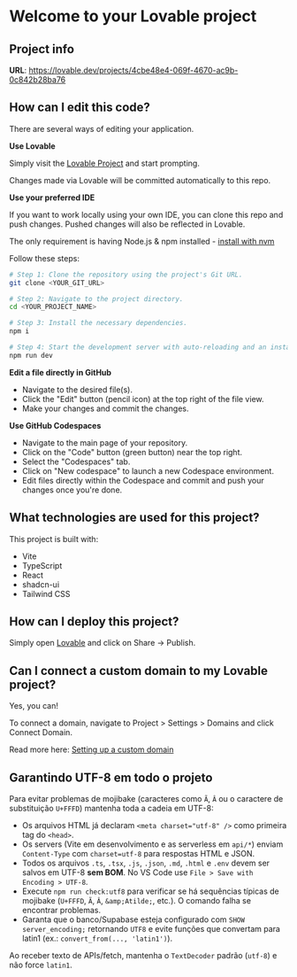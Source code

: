 # Welcome to your Lovable project

## Project info

**URL**: https://lovable.dev/projects/4cbe48e4-069f-4670-ac9b-0c842b28ba76

## How can I edit this code?

There are several ways of editing your application.

**Use Lovable**

Simply visit the [Lovable Project](https://lovable.dev/projects/4cbe48e4-069f-4670-ac9b-0c842b28ba76) and start prompting.

Changes made via Lovable will be committed automatically to this repo.

**Use your preferred IDE**

If you want to work locally using your own IDE, you can clone this repo and push changes. Pushed changes will also be reflected in Lovable.

The only requirement is having Node.js & npm installed - [install with nvm](https://github.com/nvm-sh/nvm#installing-and-updating)

Follow these steps:

```sh
# Step 1: Clone the repository using the project's Git URL.
git clone <YOUR_GIT_URL>

# Step 2: Navigate to the project directory.
cd <YOUR_PROJECT_NAME>

# Step 3: Install the necessary dependencies.
npm i

# Step 4: Start the development server with auto-reloading and an instant preview.
npm run dev
```

**Edit a file directly in GitHub**

- Navigate to the desired file(s).
- Click the "Edit" button (pencil icon) at the top right of the file view.
- Make your changes and commit the changes.

**Use GitHub Codespaces**

- Navigate to the main page of your repository.
- Click on the "Code" button (green button) near the top right.
- Select the "Codespaces" tab.
- Click on "New codespace" to launch a new Codespace environment.
- Edit files directly within the Codespace and commit and push your changes once you're done.

## What technologies are used for this project?

This project is built with:

- Vite
- TypeScript
- React
- shadcn-ui
- Tailwind CSS

## How can I deploy this project?

Simply open [Lovable](https://lovable.dev/projects/4cbe48e4-069f-4670-ac9b-0c842b28ba76) and click on Share -> Publish.

## Can I connect a custom domain to my Lovable project?

Yes, you can!

To connect a domain, navigate to Project > Settings > Domains and click Connect Domain.

Read more here: [Setting up a custom domain](https://docs.lovable.dev/features/custom-domain#custom-domain)

## Garantindo UTF-8 em todo o projeto

Para evitar problemas de mojibake (caracteres como `Ã`, `Â` ou o caractere de substituição `U+FFFD`) mantenha toda a cadeia em UTF-8:

- Os arquivos HTML já declaram `<meta charset="utf-8" />` como primeira tag do `<head>`.
- Os servers (Vite em desenvolvimento e as serverless em `api/*`) enviam `Content-Type` com `charset=utf-8` para respostas HTML e JSON.
- Todos os arquivos `.ts`, `.tsx`, `.js`, `.json`, `.md`, `.html` e `.env` devem ser salvos em UTF-8 **sem BOM**. No VS Code use `File > Save with Encoding > UTF-8`.
- Execute `npm run check:utf8` para verificar se há sequências típicas de mojibake (`U+FFFD`, `Ã`, `Â`, `&amp;Atilde;`, etc.). O comando falha se encontrar problemas.
- Garanta que o banco/Supabase esteja configurado com `SHOW server_encoding;` retornando `UTF8` e evite funções que convertam para latin1 (ex.: `convert_from(..., 'latin1')`).

Ao receber texto de APIs/fetch, mantenha o `TextDecoder` padrão (`utf-8`) e não force `latin1`.
